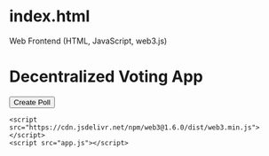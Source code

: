 # index.html
Web Frontend (HTML, JavaScript, web3.js)
<!DOCTYPE html>
<html lang="en">
<head>
    <meta charset="UTF-8">
    <meta name="viewport" content="width=device-width, initial-scale=1.0">
    <title>Decentralized Voting App</title>
</head>
<body>
    <h1>Decentralized Voting App</h1>
    <button onclick="createPoll()">Create Poll</button>
    <div id="polls"></div>

    <script src="https://cdn.jsdelivr.net/npm/web3@1.6.0/dist/web3.min.js"></script>
    <script src="app.js"></script>
</body>
</html>
